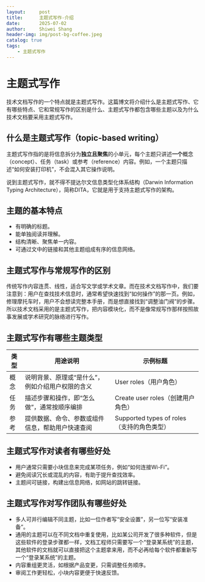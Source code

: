 ```yaml
---
layout:     post
title:      主题式写作-介绍
date:       2025-07-02
author:     Shiwei Shang
header-img: img/post-bg-coffee.jpeg
catalog: true
tags:
    - 主题式写作
---
```

# 主题式写作
技术文档写作的一个特点就是主题式写作。这篇博文将介绍什么是主题式写作、它有哪些特点、它和常规写作的区别是什么、主题式写作都包含哪些主题以及为什么技术文档要采用主题式写作。
## 什么是主题式写作（topic-based writing）
主题式写作指的是将信息拆分为**独立且聚焦**的小单元，每个主题只讲述**一个**概念（concept）、任务（task）或参考（reference）内容。例如，一个主题只描述“如何安装打印机”，不会混入其它操作说明。 
 
说到主题式写作，就不得不提达尔文信息类型化体系结构（Darwin Information Typing Architecture），简称DITA，它就是用于支持主题式写作的架构。 
 
## 主题的基本特点
- 有明确的标题。
- 能单独阅读并理解。
- 结构清晰、聚焦单一内容。
- 可通过文中的链接和其他主题组成有序的信息网络。
 
## 主题式写作与常规写作的区别
传统写作内容连贯、线性，适合写文学或学术文章。而在技术文档写作中，我们要注意到：用户在查找技术信息时，通常希望快速找到“如何操作”的那一页。例如，修理摩托车时，用户不会想读完整本手册，而是想直接找到“调整油门阀”的步骤。所以技术文档采用的是主题式写作，把内容模块化，而不是像常规写作那样按照故事发展或学术研究的脉络进行写作。
## 主题式写作有哪些主题类型
 
| 类型       | 用途说明                                     | 示例标题                   |
|------------|----------------------------------------------|----------------------------|
| 概念| 说明背景、原理或“是什么”，例如介绍用户权限的含义     | User roles（用户角色）     |
| 任务| 描述步骤和操作，即“怎么做”，通常按顺序编排           | Create user roles（创建用户角色） |
| 参考| 提供数据、命令、参数或组件信息，帮助用户快速查阅     | Supported types of roles（支持的角色类型） |
 
## 主题式写作对读者有哪些好处
- 用户通常只需要小块信息来完成某项任务，例如“如何连接Wi-Fi”。
- 避免阅读冗长或混乱的内容，有助于提升查找效率。
- 主题间可链接，构建出信息网络，如网站的跳转链接。
 
## 主题式写作对写作团队有哪些好处
- 多人可并行编辑不同主题，比如一位作者写“安全设置”，另一位写“安装准备”。 
- 通用的主题可以在不同文档中重复使用，比如某公司开发了很多种软件，但是这些软件的登录步骤都一样，文档工程师只需要写一个“登录某系统”的主题，其他软件的文档就可以直接把这个主题拿来用，而不必再给每个软件都重新写一个“登录某系统”的主题。 
- 内容重组更灵活，如根据产品变更，只需调整任务顺序。 
- 审阅工作更轻松，小块内容更便于快速反馈。
